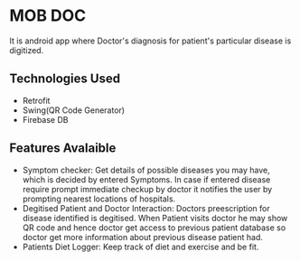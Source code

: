 
# MOB DOC

It is android app where Doctor's diagnosis for patient's particular disease is digitized.

## Technologies Used
* Retrofit 
* Swing(QR Code Generator)
* Firebase DB

## Features Avalaible 
* Symptom checker: Get details of possible diseases you may have, which is decided by entered Symptoms. In case if entered disease require prompt immediate checkup by doctor it notifies the user by prompting nearest locations of hospitals.
* Degitised Patient and Doctor Interaction: Doctors preescription for disease identified is degitised. When Patient visits doctor he may show QR code and hence doctor get access to previous patient database so doctor get more information about previous disease patient had.
* Patients Diet Logger: Keep track of diet and exercise and be fit.
